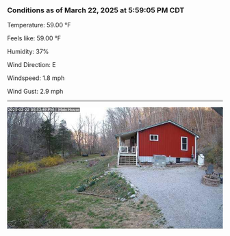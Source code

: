 ### Conditions as of March 22, 2025 at 5:59:05 PM CDT 

Temperature: 59.00 &deg;F

Feels like: 59.00 &deg;F

Humidity: 37%

Wind Direction: E

Windspeed: 1.8 mph

Wind Gust: 2.9 mph

---

<img src="./images/latest.jpeg"/>

